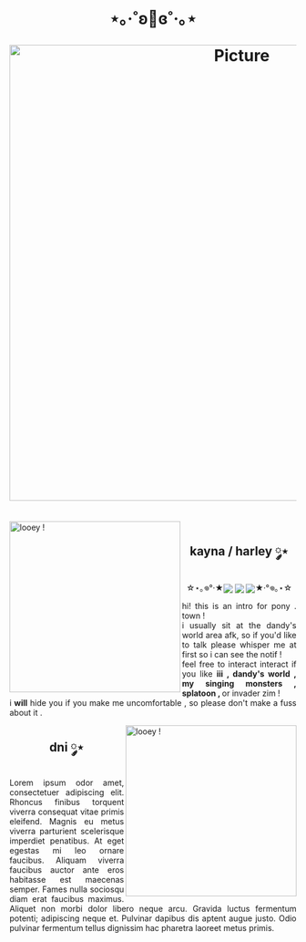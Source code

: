 
<h1 align="center">
<p>⋆｡‧˚ʚ🎪ɞ˚‧｡⋆</p>
  <img src="https://github.com/user-attachments/assets/cb89eb85-ff39-4e15-a855-7010e62dd7b0" 
        alt="Picture" 
        width="800"   />
</h1>
<br>

  <img align="left" src="https://static.wikia.nocookie.net/dandys-world-robloxhorror/images/0/06/Looey_Full_Icon.png/revision/latest/scale-to-width/360?cb=20250123001600" width="300" height="auto" title="looey !">
<h2 align="center">kayna / harley ༘⋆</h2>  
<p align="center">☆⋆｡𖦹°‧★<img align="center" src="https://github.com/user-attachments/assets/0a197aad-e998-42d3-8b04-99bc925d9301">
<img align="center" src="https://github.com/user-attachments/assets/0b4dd819-693e-4aba-a540-2c34b69a1ce3">
<img align="center" src="https://github.com/user-attachments/assets/2bd422d1-1249-4ea7-91a9-d27c1483fbc3">★‧°𖦹｡⋆☆
</p>
<p align="justify">hi! this is an intro for pony . town ! <br> i usually sit at the dandy's world area afk, so if you'd like to talk please whisper me at first so i can see the notif ! <br>feel free to interact interact if you like <strong>iii , dandy's world , my singing monsters , splatoon , </strong> or invader zim !<br>i <strong>will</strong> hide you if you make me uncomfortable , so please don't make a fuss about it .</p>
   <img align="right" src="https://static.wikia.nocookie.net/dandys-world-robloxhorror/images/0/0d/Looey_Information_Card_Artwork.png/revision/latest?cb=20250123000452" width="300" height="auto" title="looey !">
   <h2 align="center">dni  ༘⋆</h2>  
<p align="justify">Lorem ipsum odor amet, consectetuer adipiscing elit. Rhoncus finibus torquent viverra consequat vitae primis eleifend. Magnis eu metus viverra parturient scelerisque imperdiet penatibus. At eget egestas mi leo ornare faucibus. Aliquam viverra faucibus auctor ante eros habitasse est maecenas semper. Fames nulla sociosqu diam erat faucibus maximus. Aliquet non morbi dolor libero neque arcu. Gravida luctus fermentum potenti; adipiscing neque et. Pulvinar dapibus dis aptent augue justo. Odio pulvinar fermentum tellus dignissim hac pharetra laoreet metus primis.</p>








